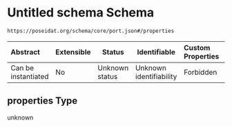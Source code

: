 # Untitled schema Schema

```txt
https://poseidat.org/schema/core/port.json#/properties
```




| Abstract            | Extensible | Status         | Identifiable            | Custom Properties | Additional Properties | Access Restrictions | Defined In                                                   |
| :------------------ | ---------- | -------------- | ----------------------- | :---------------- | --------------------- | ------------------- | ------------------------------------------------------------ |
| Can be instantiated | No         | Unknown status | Unknown identifiability | Forbidden         | Allowed               | none                | [port.json\*](schemas/core/port.json "open original schema") |

## properties Type

unknown

